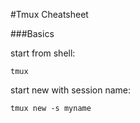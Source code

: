 #Tmux Cheatsheet

###Basics

start from shell:

    tmux
start new with session name:

    tmux new -s myname